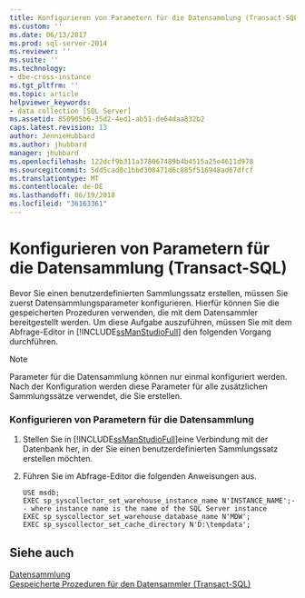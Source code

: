 ```yaml
---
title: Konfigurieren von Parametern für die Datensammlung (Transact-SQL) | Microsoft-Dokumentation
ms.custom: ''
ms.date: 06/13/2017
ms.prod: sql-server-2014
ms.reviewer: ''
ms.suite: ''
ms.technology:
- dbe-cross-instance
ms.tgt_pltfrm: ''
ms.topic: article
helpviewer_keywords:
- data collection [SQL Server]
ms.assetid: 850905b6-35d2-4ed1-ab51-de64daa832b2
caps.latest.revision: 13
author: JennieHubbard
ms.author: jhubbard
manager: jhubbard
ms.openlocfilehash: 122dcf9b311a378067489b4b4515a25e4611d978
ms.sourcegitcommit: 5dd5cad0c1bbd308471d6c885f516948ad67dfcf
ms.translationtype: MT
ms.contentlocale: de-DE
ms.lasthandoff: 06/19/2018
ms.locfileid: "36163361"
---
```

# <a name="configure-data-collection-parameters-transact-sql"></a>Konfigurieren von Parametern für die Datensammlung (Transact-SQL)
  Bevor Sie einen benutzerdefinierten Sammlungssatz erstellen, müssen Sie zuerst Datensammlungsparameter konfigurieren. Hierfür können Sie die gespeicherten Prozeduren verwenden, die mit dem Datensammler bereitgestellt werden. Um diese Aufgabe auszuführen, müssen Sie mit dem Abfrage-Editor in [!INCLUDE[ssManStudioFull](../../includes/ssmanstudiofull-md.md)] den folgenden Vorgang durchführen.  
  
> [!NOTE]  
>  Parameter für die Datensammlung können nur einmal konfiguriert werden. Nach der Konfiguration werden diese Parameter für alle zusätzlichen Sammlungssätze verwendet, die Sie erstellen.  
  
### <a name="configure-data-collection-parameters"></a>Konfigurieren von Parametern für die Datensammlung  
  
1.  Stellen Sie in [!INCLUDE[ssManStudioFull](../../includes/ssmanstudiofull-md.md)]eine Verbindung mit der Datenbank her, in der Sie einen benutzerdefinierten Sammlungssatz erstellen möchten.  
  
2.  Führen Sie im Abfrage-Editor die folgenden Anweisungen aus.  
  
    ```tsql  
    USE msdb;  
    EXEC sp_syscollector_set_warehouse_instance_name N'INSTANCE_NAME';-- where instance name is the name of the SQL Server instance  
    EXEC sp_syscollector_set_warehouse_database_name N'MDW';  
    EXEC sp_syscollector_set_cache_directory N'D:\tempdata';  
    ```  
  
## <a name="see-also"></a>Siehe auch  
 [Datensammlung](data-collection.md)   
 [Gespeicherte Prozeduren für den Datensammler &#40;Transact-SQL&#41;](/sql/relational-databases/system-stored-procedures/data-collector-stored-procedures-transact-sql)  
  
  
